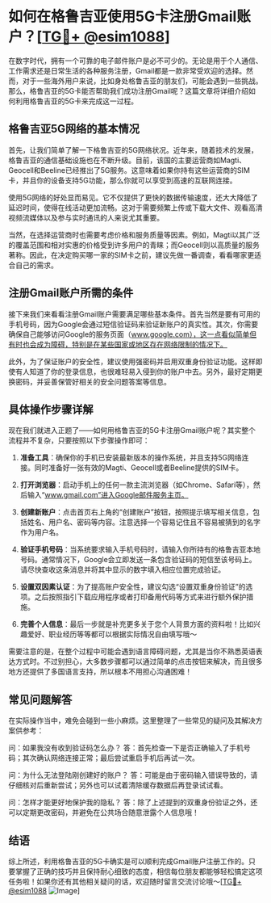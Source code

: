 # 如何在格鲁吉亚使用5G卡注册Gmail账户？[[TG💪+ @esim1088](https://t.me/s/esim1088)]

在数字时代，拥有一个可靠的电子邮件账户是必不可少的。无论是用于个人通信、工作需求还是日常生活的各种服务注册，Gmail都是一款非常受欢迎的选择。然而，对于一些海外用户来说，比如身处格鲁吉亚的朋友们，可能会遇到一些挑战。那么，格鲁吉亚的5G卡能否帮助我们成功注册Gmail呢？这篇文章将详细介绍如何利用格鲁吉亚的5G卡来完成这一过程。

## 格鲁吉亚5G网络的基本情况

首先，让我们简单了解一下格鲁吉亚的5G网络状况。近年来，随着技术的发展，格鲁吉亚的通信基础设施也在不断升级。目前，该国的主要运营商如Magti、Geocell和Beeline已经推出了5G服务。这意味着如果你持有这些运营商的SIM卡，并且你的设备支持5G功能，那么你就可以享受到高速的互联网连接。

使用5G网络的好处显而易见。它不仅提供了更快的数据传输速度，还大大降低了延迟时间，使得在线活动更加流畅。这对于需要频繁上传或下载大文件、观看高清视频流媒体以及参与实时通讯的人来说尤其重要。

当然，在选择运营商时也需要考虑价格和服务质量等因素。例如，Magti以其广泛的覆盖范围和相对实惠的价格受到许多用户的青睐；而Geocell则以高质量的服务著称。因此，在决定购买哪一家的SIM卡之前，建议先做一番调查，看看哪家更适合自己的需求。

## 注册Gmail账户所需的条件

接下来我们来看看注册Gmail账户需要满足哪些基本条件。首先当然是要有可用的手机号码，因为Google会通过短信验证码来验证新账户的真实性。其次，你需要确保自己能够访问Google的服务页面（www.google.com），这一点看似简单但有时也会成为障碍，特别是在某些国家或地区存在网络限制的情况下。

此外，为了保证账户的安全性，建议使用强密码并启用双重身份验证功能。这样即使有人知道了你的登录信息，也很难轻易入侵到你的账户中去。另外，最好定期更换密码，并妥善保管好相关的安全问题答案等信息。

## 具体操作步骤详解

现在我们就进入正题了——如何用格鲁吉亚的5G卡注册Gmail账户呢？其实整个流程并不复杂，只要按照以下步骤操作即可：

1. **准备工具**：确保你的手机已安装最新版本的操作系统，并且支持5G网络连接。同时准备好一张有效的Magti、Geocell或者Beeline提供的SIM卡。

2. **打开浏览器**：启动手机上的任何一款主流浏览器（如Chrome、Safari等），然后输入“www.gmail.com”进入Google邮件服务主页。

3. **创建新账户**：点击首页右上角的“创建账户”按钮，按照提示填写相关信息，包括姓名、用户名、密码等内容。注意选择一个容易记住且不容易被猜到的名字作为用户名。

4. **验证手机号码**：当系统要求输入手机号码时，请输入你所持有的格鲁吉亚本地号码。通常情况下，Google会立即发送一条包含验证码的短信至该号码上。请尽快查收这条消息并将其中显示的数字填入相应位置完成验证。

5. **设置双因素认证**：为了提高账户安全性，建议勾选“设置双重身份验证”的选项。之后按照指引下载应用程序或者打印备用代码等方式来进行额外保护措施。

6. **完善个人信息**：最后一步就是补充更多关于您个人背景方面的资料啦！比如兴趣爱好、职业经历等等都可以根据实际情况自由填写哦～

需要注意的是，在整个过程中可能会遇到语言障碍问题，尤其是当你不熟悉英语表达方式时。不过别担心，大多数步骤都可以通过简单的点击按钮来解决，而且很多地方还提供了多国语言支持，所以根本不用担心沟通困难！

## 常见问题解答

在实际操作当中，难免会碰到一些小麻烦。这里整理了一些常见的疑问及其解决方案供参考：

问：如果我没有收到验证码怎么办？
答：首先检查一下是否正确输入了手机号码；其次确认网络连接正常；最后尝试重启手机后再试一次。

问：为什么无法登陆刚创建好的账户？
答：可能是由于密码输入错误导致的，请仔细核对后重新尝试；另外也可以试着清除缓存数据后再登录试试看。

问：怎样才能更好地保护我的隐私？
答：除了上述提到的双重身份验证之外，还可以定期更改密码，并避免在公共场合随意泄露个人信息哦！

## 结语

综上所述，利用格鲁吉亚的5G卡确实是可以顺利完成Gmail账户注册工作的。只要掌握了正确的技巧并且保持耐心细致的态度，相信每位朋友都能够轻松搞定这项任务啦！如果你还有其他相关疑问的话，欢迎随时留言交流讨论哦～[[TG💪+ @esim1088](https://t.me/s/esim1088) ![Image](https://i.postimg.cc/4NQfJmqS/Snipaste-2025-05-13-00-14-12.png)]